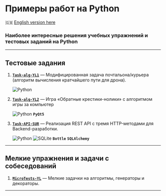# Примеры работ на Python #

:gb: [English version here](README.md)

### Наиболее интересные решения учебных упражнений и тестовых заданий на Python ###

----

## Тестовые задания ##

1. [**`Task-alg-YL1`**](https://github.com/wildfielded/samples-python/tree/master/Task-alg-YL1)&nbsp;&mdash;
Модифицированная задача почтальона/курьера (алгоритм вычисления кратчайшего пути для дрона).

    ![Python](https://img.shields.io/badge/python-3670A0?style=plastic&logo=python&logoColor=ffdd54)

2. [**`Task-alg-YL2`**](https://github.com/wildfielded/samples-python/tree/master/Task-alg-YL2)&nbsp;&mdash;
Игра &laquo;Обратные крестики-нолики&raquo; с алгоритмом игры за компьютер

    ![Python](https://img.shields.io/badge/python-3670A0?style=plastic&logo=python&logoColor=ffdd54)
    **`PyQt5`**

3. [**`Task-API-SUR`**](https://github.com/wildfielded/samples-python/tree/master/Task-API-SUR)&nbsp;&mdash;
Реализация REST API с тремя HTTP-методами для Backend-разработки.

    ![Python](https://img.shields.io/badge/python-3670A0?style=plastic&logo=python&logoColor=ffdd54)
    ![SQLite](https://img.shields.io/badge/sqlite-%2307405e.svg?style=plastic&logo=sqlite&logoColor=white)
    **`Bottle`**
    **`SQLAlchemy`**

----

## Мелкие упражнения и задачи с собеседований ##

1. [**`MicroTests-YL`**](https://github.com/wildfielded/samples-python/tree/master/MicroTests-YL)&nbsp;&mdash;
Мелкие задачки на алгоритмы, генераторы и декораторы.

----
